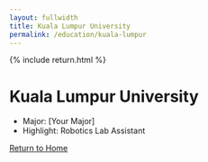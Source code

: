 ```yaml
---
layout: fullwidth
title: Kuala Lumpur University
permalink: /education/kuala-lumpur
---
```


{% include return.html %}

# Kuala Lumpur University

- Major: [Your Major]  
- Highlight: Robotics Lab Assistant

<footer class="page-return-footer">
  <a href="/" class="return-btn">Return to Home</a>
</footer>
